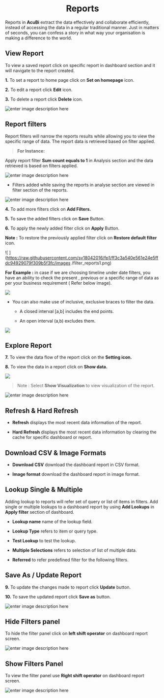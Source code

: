 <center><h1> Reports</h1></center>

 Reports in **AcuBi** extract the data effectively and collaborate efficiently, instead of accessing the data in a regular traditional manner. Just in matters of seconds, you can confess a story in what way your organisation is making a difference to the world.

## View Report

To view a saved report click on specific report in dashboard section and it will navigate to the report created.

**1.**  To set a report to home page  click on **Set on homepage** icon.

**2.** To edit a report click **Edit** icon.

**3.**  To delete a report click **Delete** icon.

![enter image description here](https://raw.githubusercontent.com/sv18042016/fp1/a617b3ae958c069a99a9a91df6097bda5762d6aa/images/savwe.png)


## Report filters

Report filters will narrow the reports results while allowing you to view the specific range of data. The report data is retrieved based on filter applied.
 
 > **For Instance:**
 
Apply report filter **Sum count equals to 1** in Analysis section and the data retrieved is based on filters applied.

![enter image description here](https://raw.githubusercontent.com/sv18042016/fp1/b852b51ab2d28891914aab1c0a1efd355c252a19/images/globalfil_overide_report.png)


- Filters added while saving the reports in analyse section are viewed in filter section of the reports.

![enter image description here](https://raw.githubusercontent.com/sv18042016/fp1/15dfd1a4df8f469f6e02424c1f2e25d399f3f979/images/global_filter_visu.png)

**4.** To add more filters click on **Add Filters.**
 
**5.**  To save the added filters click on **Save** Button.

**6.** To apply the newly added filter click on **Apply** Button.

**Note :** To restore the previously applied filter click on **Restore default filter** icon.

![
](https://raw.githubusercontent.com/sv18042016/fp1/ff3c3a540e561e24e5ffdc94929079f309b5f3fc/images
/filter_reports1.png)


**For Example :**  in case if we are choosing timeline under date filters, you have an ability to check the present , previous or a specific range of data as per your business requirement ( Refer below image). 

![
](https://raw.githubusercontent.com/sv18042016/fp1/9ef51de09e4e5f49959a15ca5cdbf8c130c792b3/images/time.png)

- You can also make use of inclusive, exclusive braces to filter the data.

  - A closed interval [a,b] includes the end points.
  
  - An open interval (a,b) excludes them.
  

![
](https://raw.githubusercontent.com/sv18042016/fp1/1f5814f39a56216832c77c94d75e8f9c6a2fb97a/images/date.png)

## Explore Report

**7.** To view the data flow of the report click on the **Setting icon.**

**8.** To view the data in a report click on **Show data.** 

   
   ![
](https://raw.githubusercontent.com/sv18042016/fp1/e936982e20971effbecba83e6088080a4ba6a465/images/show_data1.png)

 > Note :    Select **Show Visualization** to view visualization of the report.

![enter image description here](https://raw.githubusercontent.com/sv18042016/fp1/d52bc64c5ef2973d8b81e9a4f8925e0e50686102/images/show_data.png)

## Refresh & Hard Refresh

- **Refresh** displays the most recent data information of the report.

- **Hard Refresh**  displays the most recent data information by clearing the cache for specific dashboard or report.

## Download CSV & Image Formats

- **Download CSV** download the dashboard report in CSV format.

- **Image format** download the dashboard report in image format.

## Lookup Single & Multiple
 
 Adding lookup to reports will refer set of query or list of items in filters. Add single or multiple lookups to a dashboard report by using **Add Lookups** in **Apply filter** section of dashboard.
 
- **Lookup name** name of the lookup field.

- **Lookup Type**  refers to item or query type.

- **Test Lookup** to test the lookup. 

- **Multiple Selections** refers to selection of list of multiple data.

- **Referred** to refer predefined filter for the following filters.

## Save As / Update Report

**9.**  To update the changes made to report click **Update** button.

**10.**  To save the updated report click **Save as** button.

![enter image description here](https://raw.githubusercontent.com/sv18042016/fp1/ec5304fcf5a159a2da18bfa3ac9681b06328b291/images/update_report2.png)

## Hide Filters panel

To hide the filter panel click on **left shift operator** on dashboard report screen.

![enter image description here](https://raw.githubusercontent.com/sv18042016/fp1/4379d0e2c52695f2ccdd41e99e118daeb6237113/images/hide_filter.png)

## Show Filters Panel

 To view the filter panel use **Right shift operator** on dashboard report screen.

![enter image description here](https://raw.githubusercontent.com/sv18042016/fp1/cecc3454dfca83ec1a68e4fe46c0476a8db61154/images/display%20filter%20panel.png)
<!--stackedit_data:
eyJoaXN0b3J5IjpbMTA2MDQyNDUzNSw5MDA2NDI4MzBdfQ==
-->
<!--stackedit_data:
eyJoaXN0b3J5IjpbLTc4ODU0MTEzMiwtMTM1OTk0NjY4MywtMT
M2ODcxMjYzNSwxNDM2OTg2NDIxLDE0MzY5ODY0MjEsMzEzOTcw
ODY4LC0xMDAxMDYxOTY0LDEwMDA1MzA5MDIsMTQ5MzYwMjM0NC
wtMTk2NjAxMzQzMiw4NTE3MTkwNjQsLTEyMDUyMjk0OTEsMTEy
NzAzMDg1OSwtMzMyOTA3Mzc1LDY5MjQ4NjIwNiwxNDA5NDExOT
EwLDE2MTYxOTUxMDcsMTYyMjg4NjMsMzAwNjcwNzI1LDE4MjI4
OTk0MzldfQ==
-->